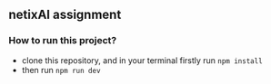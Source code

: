 ## netixAI assignment

### How to run this project?

 - clone this repository, and in your terminal firstly run `npm install`
 - then run `npm run dev`
